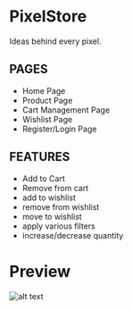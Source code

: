 # PixelStore

Ideas behind every pixel.

## PAGES

- Home Page
- Product Page
- Cart Management Page
- Wishlist Page
- Register/Login Page

## FEATURES

- Add to Cart
- Remove from cart
- add to wishlist
- remove from wishlist
- move to wishlist
- apply various filters
- increase/decrease quantity

# Preview

![alt text](/preview/ecommpreview.gif)
